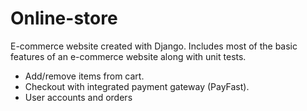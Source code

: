# Online-store
E-commerce website created with Django.
Includes most of the basic features of an e-commerce website along with unit tests.
- Add/remove items from cart.
- Checkout with integrated payment gateway (PayFast).
- User accounts and orders
